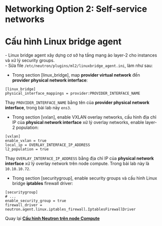# Networking Option 2: Self-service networks




# Cấu hình Linux bridge agent
\- Linux bridge agent xây dựng cơ sở hạ tầng mạng ảo layer-2 cho instances và xử lý security groups.  
\- Sửa file `/etc/neutron/plugins/ml2/linuxbridge_agent.ini`, làm như sau:  
- Trong section [linux_bridge], map **provider virtual network** đến **provider physical network interface**:  
```
[linux_bridge]
physical_interface_mappings = provider:PROVIDER_INTERFACE_NAME
```

Thay `PROVIDER_INTERFACE_NAME` bằng tên của **provider physical network interface**, trong bài lab này `ens3`.  
- Trong section [vxlan], enable VXLAN overlay networks, cấu hình địa chỉ IP của **physical network interface** xử lý overlay networks, enable layer-2 population:  
```
[vxlan]
enable_vxlan = true
local_ip = OVERLAY_INTERFACE_IP_ADDRESS
l2_population = true
```  

Thay `OVERLAY_INTERFACE_IP_ADDRESS` bằng địa chỉ IP của **physical network interface** xử lý overlay network trên node compute.  Trong bài lab này là `10.10.10.72`.  

- Trong section [securitygroup], enable security groups và cấu hình Linux bridge **iptables** firewall driver:  
```
[securitygroup]
# ...
enable_security_group = true
firewall_driver = neutron.agent.linux.iptables_firewall.IptablesFirewallDriver
```


Quay lại [**Cấu hình Neutron trên node Compute**](Install_OPS_with_OVS.md#config_neutron_compute)